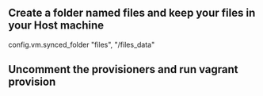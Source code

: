 ## Create a folder named files and keep your files in your Host machine 
config.vm.synced_folder "files", "/files_data"

## Uncomment the provisioners and run vagrant provision 
